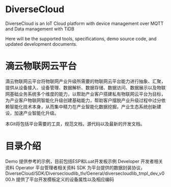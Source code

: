 # DiverseCloud
DiverseCloud is an IoT Cloud platform with device management over MQTT and Data management with TiDB

Here will be the supported tools, specifications, demo source code, and updated development documents.

# 滴云物联网云平台
滴云物联网云平台将物联网产业升级所需要的物联网云平台能力进行抽象、汇聚，提供从设备接入、设备管理、数据解析、数据存储、数据访问、数据展示以及物联网基础业务系统多个维度的能力，以帮助产业客户搭建私有物联网云平台为目标，为产业客户物联网智能化升级创建基础能力，帮助客户摆脱产业升级过程中过分依赖智能化技术本身，从而集中精力在产业智能化数据挖掘，产业生态系统创新建设，加速产业智能化升级。

本Git将包括平台需要的工具，规范文档，源代码以及最新的开发文档。


# 目录介绍

Demo 提供参考的示例，目前包括ESP和Luat开发板示例
Developer  开发者相关资料
Operator 平台管理者相关资料
SDK 为平台提供的数据封装协议， DiverseCloud/SDK/Diversecloudlib_tlv/General/diversecloudlib_tmpl_dev_v000.h 提供了平台开发模板定义的设备属性以及相应编码
